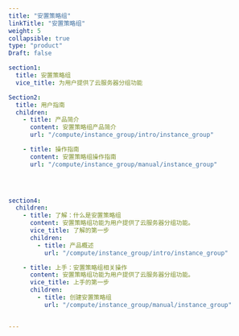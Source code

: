 ```yaml
---
title: "安置策略组"
linkTitle: "安置策略组"
weight: 5
collapsible: true
type: "product"
Draft: false

section1:
  title: 安置策略组
  vice_title: 为用户提供了云服务器分组功能

Section2:
  title: 用户指南
  children:
    - title: 产品简介
      content: 安置策略组产品简介
      url: "/compute/instance_group/intro/instance_group"

    - title: 操作指南
      content: 安置策略组操作指南
      url: "/compute/instance_group/manual/instance_group"
    



section4:
  children:
    - title: 了解：什么是安置策略组
      content: 安置策略组功能为用户提供了云服务器分组功能。
      vice_title: 了解的第一步
      children:
        - title: 产品概述
          url: "/compute/instance_group/intro/instance_group"

    - title: 上手：安置策略组相关操作
      content: 安置策略组功能为用户提供了云服务器分组功能。
      vice_title: 上手的第一步
      children: 
        - title: 创建安置策略组
          url: "/compute/instance_group/manual/instance_group"


---
```



<!-- type: "product" 这个参数表明这是一个产品index页面 -->
<!-- section1 为产品index页面 主标题 副标题 video  video_img为视频图片  -->
<!-- section2 为产品index页面 第一个大块的用户文档配置  -->
<!-- section3 为产品index页面 第二个大块的开发者文档配置  -->
<!-- section4 为产品index页面 第三个大块的学习路径配置  -->
